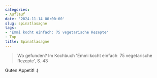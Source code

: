 ```yaml
---
categories:
- Auflauf
date: '2024-11-14 00:00:00'
slug: spinatlasagne
tags:
- 'Emmi kocht einfach: 75 vegetarische Rezepte'
- Top
title: Spinatlasagne
---
```



> Wo gefunden?  Im Kochbuch 'Emmi kocht einfach: 75 vegetarische Rezepte', S. 43

Guten Appetit! :)